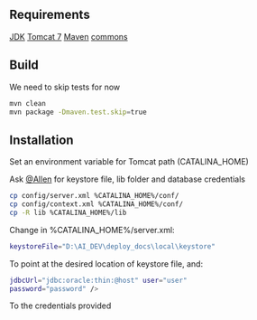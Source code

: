 
## Requirements

[JDK](http://www.oracle.com/technetwork/java/javase/downloads/index.html)
[Tomcat 7](http://tomcat.apache.org/tomcat-7.0-doc/index.html)
[Maven](https://maven.apache.org)
[commons](https://github.com/asiainspection/commons)

## Build

We need to skip tests for now

```bash
mvn clean
mvn package -Dmaven.test.skip=true
```

## Installation

Set an environment variable for Tomcat path (CATALINA_HOME)

Ask [@Allen](https://github.com/actan) for keystore file, lib folder and database credentials

```bash
cp config/server.xml %CATALINA_HOME%/conf/
cp config/context.xml %CATALINA_HOME%/conf/
cp -R lib %CATALINA_HOME%/lib
```

Change in %CATALINA_HOME%/server.xml:

```bash
keystoreFile="D:\AI_DEV\deploy_docs\local\keystore"
```

To point at the desired location of keystore file, and:

```bash
jdbcUrl="jdbc:oracle:thin:@host" user="user"
password="password" />
```
To the credentials provided
